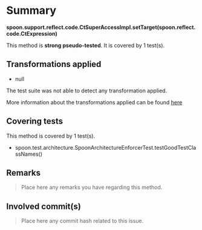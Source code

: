 # Summary
**spoon.support.reflect.code.CtSuperAccessImpl.setTarget(spoon.reflect.code.CtExpression)**

This method is **strong pseudo-tested**.
It is covered by 1 test(s). 


## Transformations applied

- null


The test suite was not able to detect any transformation applied.

More information about the transformations applied can be found [here](https://github.com/STAMP-project/pitest-descartes)

## Covering tests
This method is covered by 1 test(s).
* spoon.test.architecture.SpoonArchitectureEnforcerTest.testGoodTestClassNames()


## Remarks
> Place here any remarks you have regarding this method.

## Involved commit(s)

> Place here any commit hash related to this issue.
